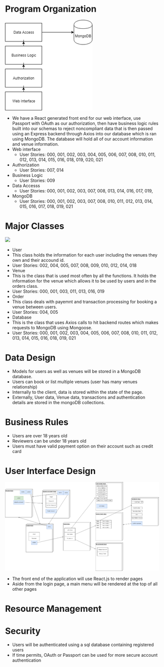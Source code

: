 # Program Organization
  ![](https://github.com/Stelthshield/COP4331_Spring2019_Group4/blob/master/sprint2/diagrams/COP4331C%20-%20Group%204-Software%20Architecture.png)
  - We have a React generated front end for our web interface, use Passport with OAuth as our authorization, then have business logic rules built into our schemas to reject noncompliant data that is then passed using an Express backend through Axios into our database which is ran using MongoDB. The database will hold all of our account information and venue information.
  - Web interface
    - User Stories: 000, 001, 002, 003, 004, 005, 006, 007, 008, 010, 011, 012, 013, 014, 015, 016, 018, 019, 020, 021
  - Authorization
    - User Stories: 007, 014
  - Business Logic
    - User Stories: 009
  - Data Accesss
    - User Stories: 000, 001, 002, 003, 007, 008, 013, 014, 016, 017, 019,
  - MongoDB
    - User Stories: 000, 001, 002, 003, 007, 008, 010, 011, 012, 013, 014, 015, 016, 017, 018, 019, 021
# Major Classes
  ![](https://i.imgur.com/mQal4pf.png)
 - User
  - This class holds the information for each user including the venues they own and their accound id.
  - User Stories: 002, 004, 005, 007, 008, 009, 010, 012, 014, 018
 - Venue
  - This is the class that is used most often by all the functions. It holds the information for the venue which allows it to be used by users and in the orders class.
  - User Stories: 000, 001, 003, 011, 013, 016, 019
 - Order
  - This class deals with payemnt and transaction processing for booking a venue between users.
  - User Stories: 004, 005
 - Database
  - This is the class that uses Axios calls to hit backend routes which makes requests to MongoDB using Mongoose.
  - User Stories: 000, 001, 002, 003, 004, 005, 006, 007, 008, 010, 011, 012, 013, 014, 015, 016, 018, 019, 021
# Data Design

- Models for users as well as venues will be stored in a MongoDB database. 
- Users can book or list multiple venues (user has many venues relationship)
- Internally to the client, data is stored within the state of the page.
- Externally, User data, Venue data, transactions and authentication details are stored in the mongoDB collections. 

# Business Rules

- Users are over 18 years old
- Reviewers can be under 18 years old
- Users must have valid payment option on their account such as credit card

# User Interface Design

![](https://raw.githubusercontent.com/Stelthshield/COP4331_Spring2019_Group4/master/sprint2/UI%20Diagram.png)
- The front end of the application will use React.js to render pages
- Aside from the login page, a main menu will be rendered at the top of all other pages

# Resource Management

# Security

- Users will be authenticated using a sql database containing registered users
- If time permits, OAuth or Passport can be used for more secure account authentication

